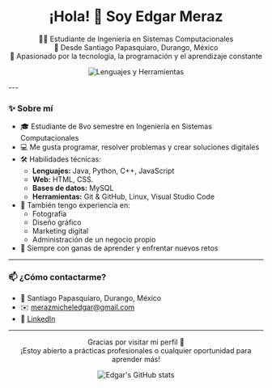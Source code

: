 <h1 align="center">¡Hola! 👋 Soy Edgar Meraz</h1>

<p align="center">
  🧑‍💻 Estudiante de Ingeniería en Sistemas Computacionales <br>
  🌄 Desde Santiago Papasquiaro, Durango, México <br>
  🚀 Apasionado por la tecnología, la programación y el aprendizaje constante
</p>

<p align="center">
  <img src="https://skillicons.dev/icons?i=java,python,cpp,javascript,html,css,mysql,assembly,visualstudio,linux,git,vscode" alt="Lenguajes y Herramientas"/>
</p>
---

### ✨ Sobre mí

- 🎓 Estudiante de 8vo semestre en Ingeniería en Sistemas Computacionales
- 💻 Me gusta programar, resolver problemas y crear soluciones digitales
- 🛠️ Habilidades técnicas:
  - **Lenguajes:** Java, Python, C++, JavaScript
  - **Web:** HTML, CSS.
  - **Bases de datos:** MySQL
  - **Herramientas:** Git & GitHub, Linux, Visual Studio Code
- 📸 También tengo experiencia en:
  - Fotografía
  - Diseño gráfico
  - Marketing digital
  - Administración de un negocio propio
- 🌱 Siempre con ganas de aprender y enfrentar nuevos retos

---
### 📫 ¿Cómo contactarme?

- 📍 Santiago Papasquiaro, Durango, México
- ✉️ merazmicheledgar@gmail.com
- 💼 [LinkedIn](www.linkedin.com/in/edgar-meraz-michel-6b62a0370)

---

<p align="center">
  Gracias por visitar mi perfil 🙌 <br>
  ¡Estoy abierto a prácticas profesionales o cualquier oportunidad para aprender más!
</p>

<p align="center">
  <img src="https://github-readme-stats.vercel.app/api?username=EdgarMeMi&show_icons=true&theme=radical" alt="Edgar's GitHub stats"/>
</p>
